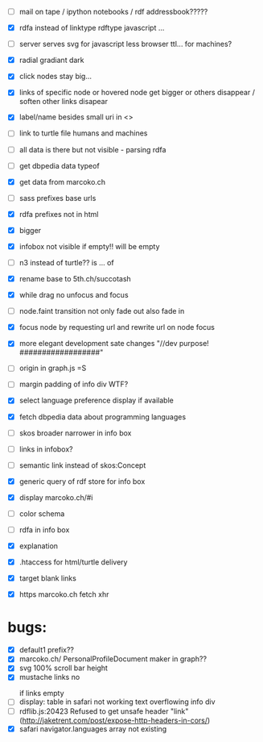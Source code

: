 
- [ ] mail on tape / ipython notebooks / rdf addressbook?????
- [x] rdfa instead of linktype rdftype javascript ...  
- [ ] server serves svg for javascript less browser ttl... for machines?
- [x] radial gradiant dark
- [x] click nodes stay big...
- [x] links of specific node or hovered node get bigger or others disappear / soften other links disapear
- [x] label/name besides small uri in <>
- [ ] link to turtle file humans and machines
- [ ] all data is there but not visible - parsing rdfa
- [ ] get dbpedia data typeof
- [x] get data from marcoko.ch
- [ ] sass prefixes base urls
- [x] rdfa prefixes not in html
- [x] bigger
- [x] infobox not visible if empty!! will be empty
- [ ] n3 instead of turtle?? is ... of
- [x] rename base to 5th.ch/succotash
- [x] while drag no unfocus and focus
- [ ] node.faint transition not only fade out also fade in
- [x] focus node by requesting url and rewrite url on node focus
- [x] more elegant development sate changes "//dev purpose! ##################"
- [ ] origin in graph.js =S
- [ ] margin padding of info div WTF?
- [x] select language preference display if available
- [x] fetch dbpedia data about programming languages
- [ ] skos broader narrower in info box
- [ ] links in infobox?
- [ ] semantic link instead of skos:Concept
- [x] generic query of rdf store for info box
- [x] display marcoko.ch/#i
- [ ] color schema
- [ ] rdfa in info box
- [x] explanation
- [x] .htaccess for html/turtle delivery
- [x] target blank links
- [x] https marcoko.ch fetch xhr



# bugs:
- [x] default1 prefix??
- [x] marcoko.ch/ PersonalProfileDocument maker in graph??
- [x] svg 100% scroll bar height
- [x] mustache links no <p></p> if links empty
- [ ] display: table in safari not working text overflowing info div
- [ ] rdflib.js:20423 Refused to get unsafe header "link" (http://jaketrent.com/post/expose-http-headers-in-cors/)
- [x] safari navigator.languages array not existing
